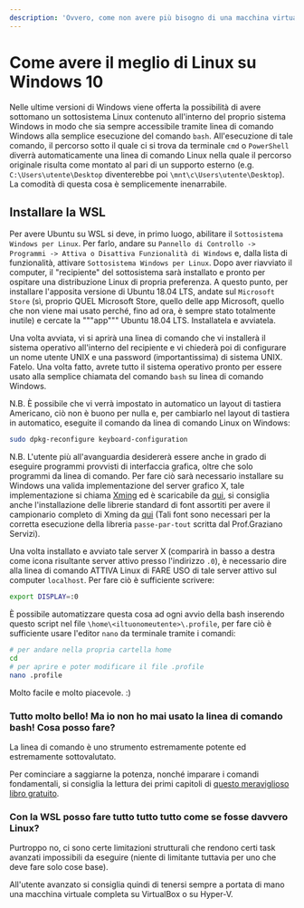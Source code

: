 ```yaml
---
description: 'Ovvero, come non avere più bisogno di una macchina virtuale'
---
```


# Come avere il meglio di Linux su Windows 10

Nelle ultime versioni di Windows viene offerta la possibilità di avere sottomano un sottosistema Linux contenuto all'interno del proprio sistema Windows in modo che sia sempre accessibile tramite linea di comando Windows alla semplice esecuzione del comando `bash`. All'esecuzione di tale comando, il percorso sotto il quale ci si trova da terminale `cmd` o `PowerShell` diverrà automaticamente una linea di comando Linux nella quale il percorso originale risulta come montato al pari di un supporto esterno \(e.g. `C:\Users\utente\Desktop` diventerebbe poi `\mnt\c\Users\utente\Desktop`\). La comodità di questa cosa è semplicemente inenarrabile.

## Installare la WSL

Per avere Ubuntu su WSL si deve, in primo luogo, abilitare il `Sottosistema Windows per Linux`. Per farlo, andare su `Pannello di Controllo -> Programmi -> Attiva o Disattiva Funzionalità di Windows` e, dalla lista di funzionalità, attivare `Sottosistema Windows per Linux`. Dopo aver riavviato il computer, il "recipiente" del sottosistema sarà installato e pronto per ospitare una distribuzione Linux di propria preferenza. A questo punto, per installare l'apposita versione di Ubuntu 18.04 LTS, andate sul `Microsoft Store` \(sì, proprio QUEL Microsoft Store, quello delle app Microsoft, quello che non viene mai usato perché, fino ad ora, è sempre stato totalmente inutile\) e cercate la """app""" Ubuntu 18.04 LTS. Installatela e avviatela.

Una volta avviata, vi si aprirà una linea di comando che vi installerà il sistema operativo all'interno del recipiente e vi chiederà poi di configurare un nome utente UNIX e una password \(importantissima\) di sistema UNIX. Fatelo. Una volta fatto, avrete tutto il sistema operativo pronto per essere usato alla semplice chiamata del comando `bash` su linea di comando Windows.

N.B. È possibile che vi verrà impostato in automatico un layout di tastiera Americano, ciò non è buono per nulla e, per cambiarlo nel layout di tastiera in automatico, eseguite il comando da linea di comando Linux on Windows:

```bash
sudo dpkg-reconfigure keyboard-configuration
```

N.B. L'utente più all'avanguardia desidererà essere anche in grado di eseguire programmi provvisti di interfaccia grafica, oltre che solo programmi da linea di comando. Per fare ciò sarà necessario installare su Windows una valida implementazione del server grafico X, tale implementazione si chiama [Xming](http://www.straightrunning.com/XmingNotes/) ed è scaricabile da [qui](https://sourceforge.net/projects/xming/files/Xming/6.9.0.31/Xming-6-9-0-31-setup.exe/download), si consiglia anche l'installazione delle librerie standard di font assortiti per avere il campionario completo di Xming da [qui](https://sourceforge.net/projects/xming/files/Xming-fonts/7.7.0.10/Xming-fonts-7-7-0-10-setup.exe/download) \(Tali font sono necessari per la corretta esecuzione della libreria `passe-par-tout` scritta dal Prof.Graziano Servizi\).

Una volta installato e avviato tale server X \(comparirà in basso a destra come icona risultante server attivo presso l'indirizzo `.0`\), è necessario dire alla linea di comando ATTIVA Linux di FARE USO di tale server attivo sul computer `localhost`. Per fare ciò è sufficiente scrivere:

```bash
export DISPLAY=:0
```

È possibile automatizzare questa cosa ad ogni avvio della bash inserendo questo script nel file `\home\<iltuonomeutente>\.profile`, per fare ciò è sufficiente usare l'editor `nano` da terminale tramite i comandi:

```bash
# per andare nella propria cartella home
cd
# per aprire e poter modificare il file .profile
nano .profile
```

Molto facile e molto piacevole. :\)

### Tutto molto bello! Ma io non ho mai usato la linea di comando bash! Cosa posso fare?

La linea di comando è uno strumento estremamente potente ed estremamente sottovalutato.

Per cominciare a saggiarne la potenza, nonché imparare i comandi fondamentali, si consiglia la lettura dei primi capitoli di [questo meraviglioso libro gratuito](http://linuxcommand.org/tlcl.php).

### Con la WSL posso fare tutto tutto tutto come se fosse davvero Linux?

Purtroppo no, ci sono certe limitazioni strutturali che rendono certi task avanzati impossibili da eseguire \(niente di limitante tuttavia per uno che deve fare solo cose base\).

All'utente avanzato si consiglia quindi di tenersi sempre a portata di mano una macchina virtuale completa su VirtualBox o su Hyper-V.

